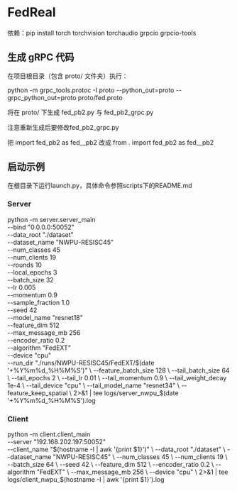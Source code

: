 # FedReal

依赖：pip install torch torchvision torchaudio grpcio grpcio-tools

## 生成 gRPC 代码

在项目根目录（包含 proto/ 文件夹）执行：

python -m grpc_tools.protoc -I proto --python_out=proto --grpc_python_out=proto proto/fed.proto

将在 proto/ 下生成 fed_pb2.py 与 fed_pb2_grpc.py

注意重新生成后要修改fed_pb2_grpc.py 

把 import fed_pb2 as fed__pb2 改成 from . import fed_pb2 as fed__pb2

## 启动示例

在根目录下运行launch.py，具体命令参照scripts下的README.md

### Server
python -m server.server_main \
  --bind "0.0.0.0:50052" \
  --data_root "./dataset" \
  --dataset_name "NWPU-RESISC45" \
  --num_classes 45 \
  --num_clients 19 \
  --rounds 10 \
  --local_epochs 3 \
  --batch_size 32 \
  --lr 0.005 \
  --momentum 0.9 \
  --sample_fraction 1.0 \
  --seed 42 \
  --model_name "resnet18" \
  --feature_dim 512 \
  --max_message_mb 256 \
  --encoder_ratio 0.2 \
  --algorithm "FedEXT" \
  --device "cpu" \
  --run_dir "./runs/NWPU-RESISC45/FedEXT/$(date '+%Y%m%d_%H%M%S')" \
  --feature_batch_size 128 \
  --tail_batch_size 64 \
  --tail_epochs 2 \
  --tail_lr 0.01 \
  --tail_momentum 0.9 \
  --tail_weight_decay 1e-4 \
  --tail_device "cpu" \
  --tail_model_name "resnet34" \
  --feature_keep_spatial \
  2>&1 | tee logs/server_nwpu_$(date '+%Y%m%d_%H%M%S').log

### Client
python -m client.client_main \
  --server "192.168.202.197:50052" \
  --client_name "$(hostname -I | awk '{print $1}')" \
  --data_root "./dataset" \
  --dataset_name "NWPU-RESISC45" \
  --num_classes 45 \
  --num_clients 19 \
  --batch_size 64 \
  --seed 42 \
  --feature_dim 512 \
  --encoder_ratio 0.2 \
  --algorithm "FedEXT" \
  --max_message_mb 256 \
  --device "cpu" \
  2>&1 | tee logs/client_nwpu_$(hostname -I | awk '{print $1}').log

